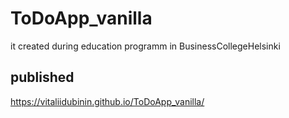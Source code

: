 # ToDoApp_vanilla

it created during education programm in BusinessCollegeHelsinki

## published
https://vitaliidubinin.github.io/ToDoApp_vanilla/
